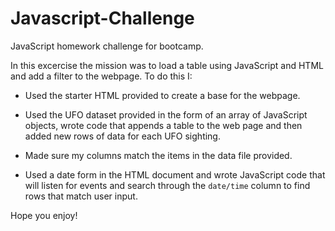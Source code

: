 # Javascript-Challenge
JavaScript homework challenge for bootcamp.

In this excercise the mission was to load a table using JavaScript and HTML and add a filter to the webpage. To do this I:

* Used the starter HTML provided to create a base for the webpage.

* Used the UFO dataset provided in the form of an array of JavaScript objects, wrote code that appends a table to the web page and then added new rows of data for each UFO sighting.

* Made sure my columns match the items in the data file provided.

* Used a date form in the HTML document and wrote JavaScript code that will listen for events and search through the `date/time` column to find rows that match user input.

Hope you enjoy!
